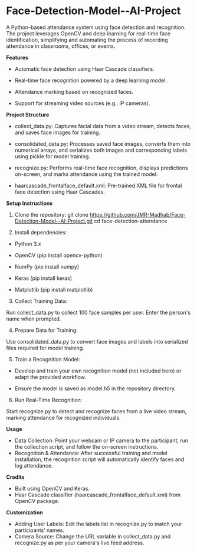 # Face-Detection-Model--AI-Project
A Python-based attendance system using face detection and recognition. The project leverages OpenCV and deep learning for real-time face identification, simplifying and automating the process of recording attendance in classrooms, offices, or events.


**Features**
- Automatic face detection using Haar Cascade classifiers.

- Real-time face recognition powered by a deep learning model.

- Attendance marking based on recognized faces.

- Support for streaming video sources (e.g., IP cameras).


**Project Structure**
- collect_data.py: Captures facial data from a video stream, detects faces, and saves face images for training.

- consolidated_data.py: Processes saved face images, converts them into numerical arrays, and serializes both images and corresponding labels using pickle for model training.

- recognize.py: Performs real-time face recognition, displays predictions on-screen, and marks attendance using the trained model.

- haarcascade_frontalface_default.xml: Pre-trained XML file for frontal face detection using Haar Cascades.

**Setup Instructions**
1. Clone the repository:
   git clone https://github.com/JMR-Madhab/Face-Detection-Model--AI-Project.git
   cd face-detection-attendance

2. Install dependencies:

  - Python 3.x

  - OpenCV (pip install opencv-python)

  - NumPy (pip install numpy)

  - Keras (pip install keras)

  - Matplotlib (pip install matplotlib)

3. Collect Training Data:

  Run collect_data.py to collect 100 face samples per user. Enter the person's name when prompted.

4. Prepare Data for Training:

  Use consolidated_data.py to convert face images and labels into serialized files required for model training.

5. Train a Recognition Model:

  - Develop and train your own recognition model (not included here) or adapt the provided workflow.

  - Ensure the model is saved as model.h5 in the repository directory.

6. Run Real-Time Recognition:

  Start recognize.py to detect and recognize faces from a live video stream, marking attendance for recognized individuals.


**Usage**
- Data Collection: Point your webcam or IP camera to the participant, run the collection script, and follow the on-screen instructions.
- Recognition & Attendance: After successful training and model installation, the recognition script will automatically identify faces and log attendance.

**Credits**
- Built using OpenCV and Keras.
- Haar Cascade classifier (haarcascade_frontalface_default.xml) from OpenCV package.


**Customization**
- Adding User Labels: Edit the labels list in recognize.py to match your participants’ names.
- Camera Source: Change the URL variable in collect_data.py and recognize.py as per your camera's live feed address.


